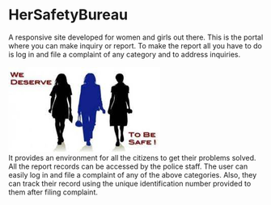# HerSafetyBureau
A responsive site developed for women and girls out there. This is the portal where you can make inquiry or report. To make the report all you have to do is log in and file a complaint of any category and to address inquiries.<br>
<br>
![image](https://github.com/RUDRAMADHABA/HerSafetyBureau/blob/main/hersafetybureau/pic1.jpg)
<br>
It provides an environment for all the citizens to get their problems solved. All the report records can be accessed by the police staff. The user can easily log in and file a complaint of any of the above categories. Also, they can track their record using the unique identification number provided to them after filing complaint.

